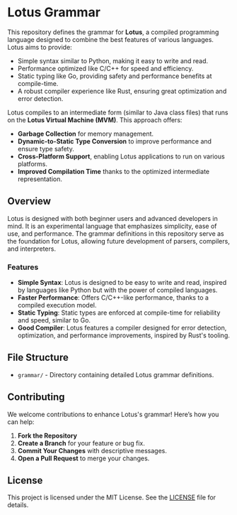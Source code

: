 # Lotus Grammar
This repository defines the grammar for **Lotus**, a compiled programming language designed to combine the best features of various languages. Lotus aims to provide:

- Simple syntax similar to Python, making it easy to write and read.
- Performance optimized like C/C++ for speed and efficiency.
- Static typing like Go, providing safety and performance benefits at compile-time.
- A robust compiler experience like Rust, ensuring great optimization and error detection.

Lotus compiles to an intermediate form (similar to Java class files) that runs on the **Lotus Virtual Machine (MVM)**. This approach offers:

- **Garbage Collection** for memory management.
- **Dynamic-to-Static Type Conversion** to improve performance and ensure type safety.
- **Cross-Platform Support**, enabling Lotus applications to run on various platforms.
- **Improved Compilation Time** thanks to the optimized intermediate representation.

## Overview
Lotus is designed with both beginner users and advanced developers in mind. It is an experimental language that emphasizes simplicity, ease of use, and performance. The grammar definitions in this repository serve as the foundation for Lotus, allowing future development of parsers, compilers, and interpreters.

### Features
- **Simple Syntax**: Lotus is designed to be easy to write and read, inspired by languages like Python but with the power of compiled languages.
- **Faster Performance**: Offers C/C++-like performance, thanks to a compiled execution model.
- **Static Typing**: Static types are enforced at compile-time for reliability and speed, similar to Go.
- **Good Compiler**: Lotus features a compiler designed for error detection, optimization, and performance improvements, inspired by Rust's tooling.


## File Structure
- `grammar/` - Directory containing detailed Lotus grammar definitions.

## Contributing
We welcome contributions to enhance Lotus's grammar! Here’s how you can help:
1. **Fork the Repository**
2. **Create a Branch** for your feature or bug fix.
3. **Commit Your Changes** with descriptive messages.
4. **Open a Pull Request** to merge your changes.

## License
This project is licensed under the MIT License. See the [LICENSE](LICENSE) file for details.
